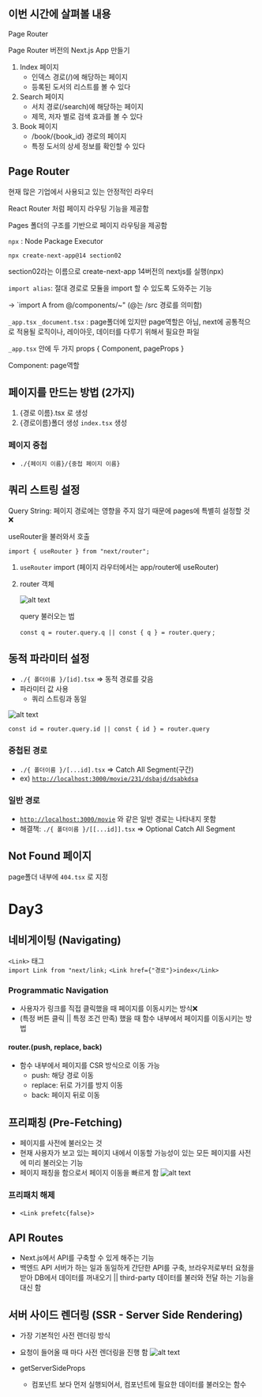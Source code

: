 ## 이번 시간에 살펴볼 내용

Page Router

Page Router 버전의 Next.js App 만들기

1. Index 페이지
    - 인덱스 경로(/)에 해당하는 페이지
    - 등록된 도서의 리스트를 볼 수 있다
2. Search 페이지
    - 서치 경로(/search)에 해당하는 페이지
    - 제목, 저자 별로 검색 효과를 볼 수 있다
3. Book 페이지
    - /book/{book_id} 경로의 페이지
    - 특정 도서의 상세 정보를 확인할 수 있다

## Page Router

현재 많은 기업에서 사용되고 있는 안정적인 라우터

React Router 처럼 페이지 라우팅 기능을 제공함

Pages 폴더의 구조를 기반으로 페이지 라우팅을 제공함

`npx` : Node Package Executor

`npx create-next-app@14 section02` 

section02라는 이름으로 create-next-app 14버전의 nextjs를 실행(npx)

`import alias`: 절대 경로로 모듈을 import 할 수 있도록 도와주는 기능

→ `import A from @/components/~" (@는 /src 경로를 의미함)

`_app.tsx` `_document.tsx` : page폴더에 있지만 page역할은 아님, next에 공통적으로 적용될 로직이나, 레이아웃, 데이터를 다루기 위해서 필요한 파일

`_app.tsx` 안에 두 가지 props { Component, pageProps }

Component: page역할

## 페이지를 만드는 방법 (2가지)

1. {경로 이름}.tsx 로 생성
2. {경로이름}폴더 생성 `index.tsx` 생성

### 페이지 중첩

- `./{페이지 이름}/{중첩 페이지 이름}`

## 쿼리 스트링 설정

Query String: 페이지 경로에는 영향을 주지 않기 때문에 pages에 특별히 설정할 것 ❌

useRouter을 불러와서 호출

`import { useRouter } from "next/router";`

1. `useRouter` import (페이지 라우터에서는 app/router에 useRouter)
2. router 객체
    
    ![alt text](image.png)
    
    query 불러오는 법
    
    `const q = router.query.q || const { q } = router.query` ;
    

## 동적 파라미터 설정

- `./{ 폴더이름 }/[id].tsx`  ⇒ 동적 경로를 갖음
- 파라미터 값 사용
    - 쿼리 스트링과 동일

![alt text](image-1.png)

`const id = router.query.id || const { id } = router.query`

### 중첩된 경로

- `./{ 폴더이름 }/[...id].tsx` ⇒ Catch All Segment(구간)
- ex) [`http://localhost:3000/movie/231/dsbajd/dsabkdsa`](http://localhost:3000/movie/231/dsbajd/dsabkdsa)

### 일반 경로

- [`http://localhost:3000/movie`](http://localhost:3000/movie/231/dsbajd/dsabkdsa) 와 같은 일반 경로는 나타내지 못함
- 해결책: `./{ 폴더이름 }/[[...id]].tsx` ⇒ Optional Catch All Segment

## Not Found 페이지

page폴더 내부에 `404.tsx` 로 지정


# Day3  
## 네비게이팅 (Navigating)
`<Link>` 태그  
`import Link from "next/link;`
`<Link href={"경로"}>index</Link>`  

### Programmatic Navigation
- 사용자가 링크를 직접 클릭했을 때 페이지를 이동시키는 방식❌
- (특정 버튼 클릭 || 특정 조건 만족) 했을 때 함수 내부에서 페이지를 이동시키는 방법

#### router.(push, replace, back)
- 함수 내부에서 페이지를 CSR 방식으로 이동 가능
    - push: 해당 경로 이동
    - replace: 뒤로 가기를 방지 이동
    - back: 페이지 뒤로 이동

## 프리패칭 (Pre-Fetching)
- 페이지를 사전에 불러오는 것
- 현재 사용자가 보고 있는 페이지 내에서 이동할 가능성이 있는 모든 페이지를 사전에 미리 불러오는 기능
- 페이지 패칭을 함으로서 페이지 이동을 빠르게 함
![alt text](image-2.png)
### 프리패치 해제
- `<Link prefetc{false}>` 

## API Routes
- Next.js에서 API를 구축할 수 있게 해주는 기능
- 백엔드 API 서버가 하는 일과 동일하게 간단한 API를 구축, 브라우저로부터 요청을 받아 DB에서 데이터를 꺼내오기 || third-party 데이터를 불러와 전달 하는 기능을 대신 함


## 서버 사이드 렌더링 (SSR - Server Side Rendering)
- 가장 기본적인 사전 렌더링 방식
- 요청이 들어올 때 마다 사전 렌더링을 진행 함
![alt text](image-3.png)

- getServerSideProps
    - 컴포넌트 보다 먼저 실행되어서, 컴포넌트에 필요한 데이터를 불러오는 함수